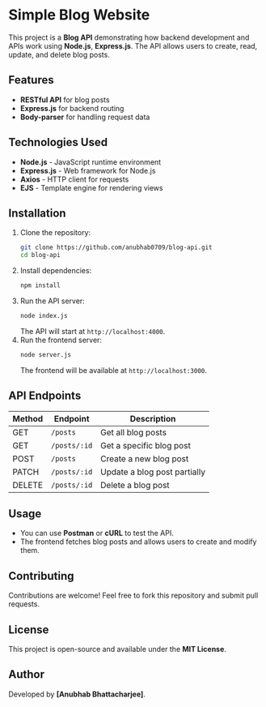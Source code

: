 # Simple Blog Website

This project is a **Blog API** demonstrating how backend development and APIs work using **Node.js**, **Express.js**. The API allows users to create, read, update, and delete blog posts.

## Features
- **RESTful API** for blog posts
- **Express.js** for backend routing
- **Body-parser** for handling request data

## Technologies Used
- **Node.js** - JavaScript runtime environment
- **Express.js** - Web framework for Node.js
- **Axios** - HTTP client for requests
- **EJS** - Template engine for rendering views

## Installation

1. Clone the repository:
   ```sh
   git clone https://github.com/anubhab0709/blog-api.git
   cd blog-api
   ```
2. Install dependencies:
   ```sh
   npm install
   ```
3. Run the API server:
   ```sh
   node index.js
   ```
   The API will start at `http://localhost:4000`.
4. Run the frontend server:
   ```sh
   node server.js
   ```
   The frontend will be available at `http://localhost:3000`.

## API Endpoints

| Method | Endpoint         | Description                     |
|--------|-----------------|---------------------------------|
| GET    | `/posts`        | Get all blog posts              |
| GET    | `/posts/:id`    | Get a specific blog post        |
| POST   | `/posts`        | Create a new blog post          |
| PATCH  | `/posts/:id`    | Update a blog post partially    |
| DELETE | `/posts/:id`    | Delete a blog post              |

## Usage
- You can use **Postman** or **cURL** to test the API.
- The frontend fetches blog posts and allows users to create and modify them.

## Contributing
Contributions are welcome! Feel free to fork this repository and submit pull requests.

## License
This project is open-source and available under the **MIT License**.

## Author
Developed by **[Anubhab Bhattacharjee]**.


